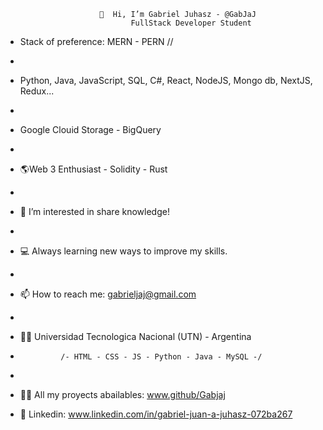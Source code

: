                          👋  Hi, I’m Gabriel Juhasz - @GabJaJ
                                FullStack Developer Student
                         
- Stack of preference: MERN - PERN // 
-
- Python, Java, JavaScript, SQL, C#, React, NodeJS, Mongo db, NextJS, Redux...
-
- Google Clouid Storage - BigQuery
-
-  🌎Web 3 Enthusiast - Solidity - Rust 
- 
- 🔎  I’m interested in share knowledge!
- 
- 💻  Always learning new ways to improve my skills. 
- 
- 📫  How to reach me: gabrieljaj@gmail.com
- 
- 👨‍🎓 Universidad Tecnologica Nacional (UTN) - Argentina
-              /- HTML - CSS - JS - Python - Java - MySQL -/
-              
- 👨‍💻 All my proyects abailables: www.github/Gabjaj

- 💬 Linkedin:  www.linkedin.com/in/gabriel-juan-a-juhasz-072ba267

